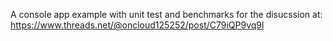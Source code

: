 A console app example with unit test and benchmarks for the disucssion at:
https://www.threads.net/@oncloud125252/post/C79iQP9vq9l
